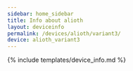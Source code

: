 ```yaml
---
sidebar: home_sidebar
title: Info about alioth
layout: deviceinfo
permalink: /devices/alioth/variant3/
device: alioth_variant3
---
```

{% include templates/device_info.md %}

